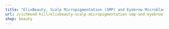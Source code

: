 ```yaml
---
title: "ElixBeauty, Scalp Micropigmentation (SMP) and Eyebrow Microblading"
url: /richmond-hill/elixbeauty-scalp-micropigmentation-smp-and-eyebrow-microblading/
shop: beauty
---
```

